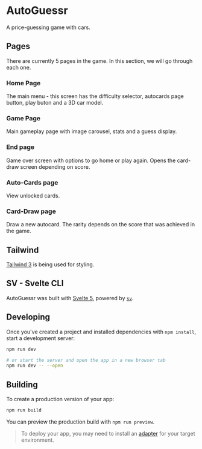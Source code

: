 # AutoGuessr
A price-guessing game with cars. 

## Pages
There are currently 5 pages in the game. In this section, we will go through each one. 

### Home Page
The main menu - this screen has the difficulty selector, autocards page button, play buton and a 3D car model.

### Game Page
Main gameplay page with image carousel, stats and a guess display.

### End page
Game over screen with options to go home or play again. Opens the card-draw screen depending on score.

### Auto-Cards page
View unlocked cards.

### Card-Draw page
Draw a new autocard. The rarity depends on the score that was achieved in the game.

## Tailwind
[Tailwind 3](https://tailwindcss.com/) is being used for styling.

## SV - Svelte CLI

AutoGuessr was built with [Svelte 5](https://svelte.dev/), powered by [`sv`](https://github.com/sveltejs/cli). 

## Developing

Once you've created a project and installed dependencies with `npm install`, start a development server:

```bash
npm run dev

# or start the server and open the app in a new browser tab
npm run dev -- --open
```

## Building

To create a production version of your app:

```bash
npm run build
```

You can preview the production build with `npm run preview`.

> To deploy your app, you may need to install an [adapter](https://svelte.dev/docs/kit/adapters) for your target environment.
